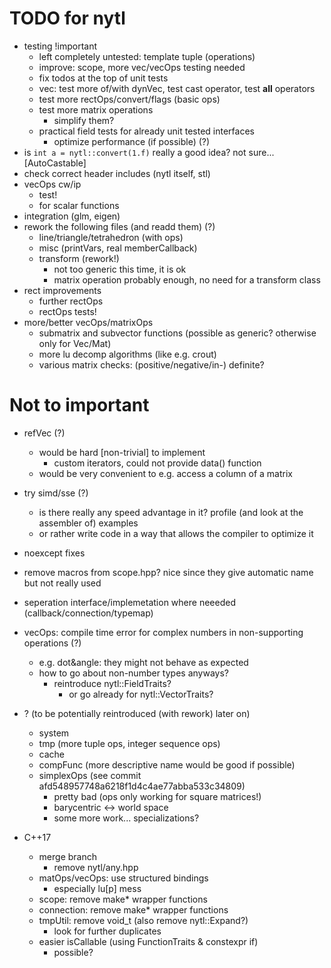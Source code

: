 TODO for nytl
=============

- testing !important
	- left completely untested: template tuple (operations)
	- improve: scope, more vec/vecOps testing needed
	- fix todos at the top of unit tests
	- vec: test more of/with dynVec, test cast operator, test __all__ operators
	- test more rectOps/convert/flags (basic ops)
	- test more matrix operations
		- simplify them?
	- practical field tests for already unit tested interfaces
		- optimize performance (if possible) (?)
- is `int a = nytl::convert(1.f)` really a good idea? not sure... [AutoCastable]
- check correct header includes (nytl itself, stl)
- vecOps cw/ip
	- test!
	- for scalar functions
- integration (glm, eigen)
- rework the following files (and readd them) (?)
	- line/triangle/tetrahedron (with ops)
	- misc (printVars, real memberCallback)
	- transform (rework!)
		- not too generic this time, it is ok
		- matrix operation probably enough, no need for a transform class
- rect improvements
	- further rectOps
	- rectOps tests!
- more/better vecOps/matrixOps
	- submatrix and subvector functions (possible as generic? otherwise only for Vec/Mat)
	- more lu decomp algorithms (like e.g. crout)
	- various matrix checks: (positive/negative/in-) definite?

Not to important
===============

- refVec (?)
	- would be hard [non-trivial] to implement
		- custom iterators, could not provide data() function
	- would be very convenient to e.g. access a column of a matrix
- try simd/sse (?)
	- is there really any speed advantage in it? profile (and look at the assembler of) examples
	- or rather write code in a way that allows the compiler to optimize it
- noexcept fixes
- remove macros from scope.hpp? nice since they give automatic name but not really used
- seperation interface/implemetation where neeeded (callback/connection/typemap)
- vecOps: compile time error for complex numbers in non-supporting operations (?)
	- e.g. dot&angle: they might not behave as expected
	- how to go about non-number types anyways?
		- reintroduce nytl::FieldTraits?
			- or go already for nytl::VectorTraits?
- ? (to be potentially reintroduced (with rework) later on)
	- system
	- tmp (more tuple ops, integer sequence ops)
	- cache
	- compFunc (more descriptive name would be good if possible)
	- simplexOps (see commit afd548957748a6218f1d4c4ae77abba533c34809)
		- pretty bad (ops only working for square matrices!)
		- barycentric <-> world space
		- some more work... specializations?


- C++17
	- merge branch
		- remove nytl/any.hpp
	- matOps/vecOps: use structured bindings
		- especially lu[p] mess
	- scope: remove make* wrapper functions
	- connection: remove make* wrapper functions
	- tmpUtil: remove void_t (also remove nytl::Expand?)
		- look for further duplicates
	- easier isCallable (using FunctionTraits & constexpr if)
		- possible?
